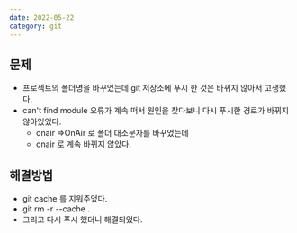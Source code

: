 ```yaml
---
date: 2022-05-22
category: git
---
```


## 문제

- 프로젝트의 폴더명을 바꾸었는데 git 저장소에 푸시 한 것은 바뀌지 않아서 고생했다.
- can't find module 오류가 계속 떠서 원인을 찾다보니 다시 푸시한 경로가 바뀌지 않아있었다.
  - onair =>OnAir 로 폴더 대소문자를 바꾸었는데
  - onair 로 계속 바뀌지 않았다.

## 해결방법

- git cache 를 지워주었다.
- git rm -r --cache .
- 그리고 다시 푸시 했더니 해결되었다.
